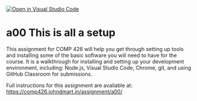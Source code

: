 [![Open in Visual Studio Code](https://classroom.github.com/assets/open-in-vscode-f059dc9a6f8d3a56e377f745f24479a46679e63a5d9fe6f495e02850cd0d8118.svg)](https://classroom.github.com/online_ide?assignment_repo_id=5489837&assignment_repo_type=AssignmentRepo)
# a00 This is all a setup
This assignment for COMP 426 will help you get through setting up tools and installing some of the basic software you will need to have for the course. It is a walkthrough for installing and setting up your development environment, including: Node.js, Visual Studio Code, Chrome, git, and using GitHub Classroom for submissions. 

Full instructions for this assignment are available at: https://comp426.johndmart.in/assignment/a00/
